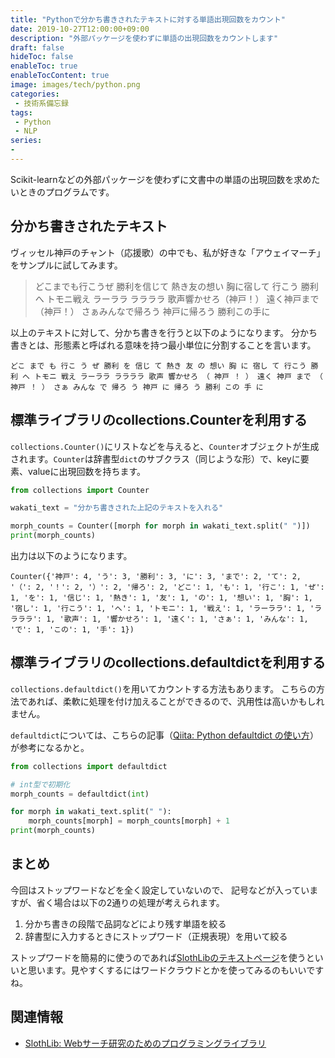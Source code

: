 ```yaml
---
title: "Pythonで分かち書きされたテキストに対する単語出現回数をカウント"
date: 2019-10-27T12:00:00+09:00
description: "外部パッケージを使わずに単語の出現回数をカウントします"
draft: false
hideToc: false
enableToc: true
enableTocContent: true
image: images/tech/python.png
categories:
 - 技術系備忘録
tags:
 - Python
 - NLP
series:
-
---
```


Scikit-learnなどの外部パッケージを使わずに文書中の単語の出現回数を求めたいときのプログラムです。
<!--more-->

## 分かち書きされたテキスト

ヴィッセル神戸のチャント（応援歌）の中でも、私が好きな「アウェイマーチ」をサンプルに試してみます。

> どこまでも行こうぜ 勝利を信じて
> 熱き友の想い 胸に宿して
> 行こう 勝利へ トモニ戦え ラーララ ララララ
> 歌声響かせろ（神戸！） 遠く神戸まで（神戸！）
> さぁみんなで帰ろう 神戸に帰ろう 勝利この手に

以上のテキストに対して、分かち書きを行うと以下のようになります。
分かち書きとは、形態素と呼ばれる意味を持つ最小単位に分割することを言います。

```text
どこ まで も 行こ う ぜ 勝利 を 信じ て 熱き 友 の 想い 胸 に 宿し て 行こう 勝利 へ トモニ 戦え ラーララ ララララ 歌声 響かせろ （ 神戸 ！ ） 遠く 神戸 まで （ 神戸 ！ ） さぁ みんな で 帰ろ う 神戸 に 帰ろ う 勝利 この 手 に
```

## 標準ライブラリのcollections.Counterを利用する

`collections.Counter()`にリストなどを与えると、`Counter`オブジェクトが生成されます。`Counter`は辞書型`dict`のサブクラス（同じような形）で、keyに要素、valueに出現回数を持ちます。

```python
from collections import Counter

wakati_text = "分かち書きされた上記のテキストを入れる"

morph_counts = Counter([morph for morph in wakati_text.split(" ")])
print(morph_counts)
```

出力は以下のようになります。

```text
Counter({'神戸': 4, 'う': 3, '勝利': 3, 'に': 3, 'まで': 2, 'て': 2, '（': 2, '！': 2, '）': 2, '帰ろ': 2, 'どこ': 1, 'も': 1, '行こ': 1, 'ぜ': 1, 'を': 1, '信じ': 1, '熱き': 1, '友': 1, 'の': 1, '想い': 1, '胸': 1, '宿し': 1, '行こう': 1, 'へ': 1, 'トモニ': 1, '戦え': 1, 'ラーララ': 1, 'ララララ': 1, '歌声': 1, '響かせろ': 1, '遠く': 1, 'さぁ': 1, 'みんな': 1, 'で': 1, 'この': 1, '手': 1})
```

## 標準ライブラリのcollections.defaultdictを利用する

`collections.defaultdict()`を用いてカウントする方法もあります。
こちらの方法であれば、柔軟に処理を付け加えることができるので、汎用性は高いかもしれません。

`defaultdict`については、こちらの記事（[Qiita: Python defaultdict の使い方](https://qiita.com/xza/items/72a1b07fcf64d1f4bdb7)）が参考になるかと。

```python
from collections import defaultdict

# int型で初期化
morph_counts = defaultdict(int)

for morph in wakati_text.split(" "):
    morph_counts[morph] = morph_counts[morph] + 1
print(morph_counts)
```

## まとめ

今回はストップワードなどを全く設定していないので、
記号などが入っていますが、省く場合は以下の2通りの処理が考えられます。

1. 分かち書きの段階で品詞などにより残す単語を絞る
2. 辞書型に入力するときにストップワード（正規表現）を用いて絞る

ストップワードを簡易的に使うのであれば[SlothLibのテキストページ](http://svn.sourceforge.jp/svnroot/slothlib/CSharp/Version1/SlothLib/NLP/Filter/StopWord/word/Japanese.txt)を使うといいと思います。見やすくするにはワードクラウドとかを使ってみるのもいいですね。

## 関連情報

- [SlothLib: Webサーチ研究のためのプログラミングライブラリ](https://dbsj.org/wp-content/uploads/journal/vol6/no1/ohshima.pdf)
